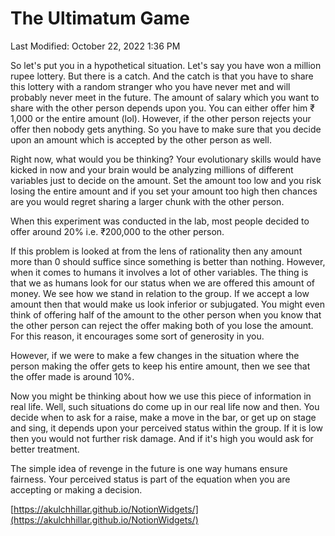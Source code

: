 # The Ultimatum Game

Last Modified: October 22, 2022 1:36 PM

So let's put you in a hypothetical situation. Let's say you have won a million rupee lottery. But there is a catch. And the catch is that you have to share this lottery with a random stranger who you have never met and will probably never meet in the future. The amount of salary which you want to share with the other person depends upon you. You can either offer him ₹ 1,000 or the entire amount (lol). However, if the other person rejects your offer then nobody gets anything. So you have to make sure that you decide upon an amount which is accepted by the other person as well.

Right now, what would you be thinking? Your evolutionary skills would have kicked in now and your brain would be analyzing millions of different variables just to decide on the amount. Set the amount too low and you risk losing the entire amount and if you set your amount too high then chances are you would regret sharing a larger chunk with the other person.

When this experiment was conducted in the lab, most people decided to offer around 20% i.e. ₹200,000 to the other person.

If this problem is looked at from the lens of rationality then any amount more than 0 should suffice since something is better than nothing. However, when it comes to humans it involves a lot of other variables. The thing is that we as humans look for our status when we are offered this amount of money. We see how we stand in relation to the group. If we accept a low amount then that would make us look inferior or subjugated. You might even think of offering half of the amount to the other person when you know that the other person can reject the offer making both of you lose the amount. For this reason, it encourages some sort of generosity in you.

However, if we were to make a few changes in the situation where the person making the offer gets to keep his entire amount, then we see that the offer made is around 10%.

Now you might be thinking about how we use this piece of information in real life. Well, such situations do come up in our real life now and then. You decide when to ask for a raise, make a move in the bar, or get up on stage and sing, it depends upon your perceived status within the group. If it is low then you would not further risk damage. And if it's high you would ask for better treatment.

The simple idea of revenge in the future is one way humans ensure fairness. Your perceived status is part of the equation when you are accepting or making a decision.

[https://akulchhillar.github.io/NotionWidgets/](https://akulchhillar.github.io/NotionWidgets/)
